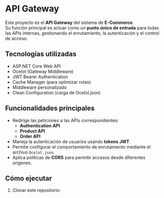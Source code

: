 # API Gateway

Este proyecto es el **API Gateway** del sistema de **E-Commerce**.  
Su función principal es actuar como un **punto único de entrada** para todas las APIs internas, gestionando el enrutamiento, la autenticación y el control de acceso.

## Tecnologías utilizadas

- ASP.NET Core Web API
- Ocelot (Gateway Middleware)
- JWT Bearer Authentication
- Cache Manager (para optimizar rutas)
- Middleware personalizado
- Clean Configuration (carga de Ocelot.json)

## Funcionalidades principales

- Redirige las peticiones a las APIs correspondientes:
  - **Authentication API**
  - **Product API**
  - **Order API**
- Maneja la autenticación de usuarios usando **tokens JWT**.
- Permite configurar el comportamiento de enrutamiento mediante el archivo `Ocelot.json`.
- Aplica políticas de **CORS** para permitir accesos desde diferentes orígenes.

## Cómo ejecutar

1. Clonar este repositorio:


